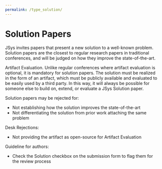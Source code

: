 ```yaml
---
permalink: /type_solution/
---
```


# Solution Papers

JSys invites papers that present a new solution to a well-known problem. Solution papers are the closest to regular research papers in traditional conferences, and will be judged on how they improve the state-of-the-art.

Artifact Evaluation. Unlike regular conferences where artifact evaluation is optional, it is mandatory for solution papers. The solution must be realized in the form of an artifact, which must be publicly available and evaluated to be easily used by a third party. In this way, it will always be possible for someone else to build on, extend, or evaluate a JSys Solution paper.

Solution papers may be rejected for:

- Not establishing how the solution improves the state-of-the-art
- Not differentiating the solution from prior work attaching the same problem

Desk Rejections:

- Not providing the artifact as open-source for Artifact Evaluation

Guideline for authors:

- Check the Solution checkbox on the submission form to flag them for the review process

